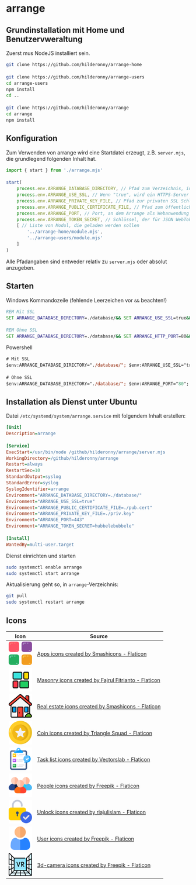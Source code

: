 # arrange


## Grundinstallation mit Home und Benutzervweraltung

Zuerst mus NodeJS installiert sein.

```sh
git clone https://github.com/hilderonny/arrange-home

git clone https://github.com/hilderonny/arrange-users
cd arrange-users
npm install
cd ..

git clone https://github.com/hilderonny/arrange
cd arrange
npm install
```


## Konfiguration

Zum Verwenden von arrange wird eine Startdatei erzeugt, z.B. `server.mjs`, die grundlegend folgenden Inhalt hat.

```js
import { start } from './arrange.mjs'

start(
    process.env.ARRANGE_DATABASE_DIRECTORY, // Pfad zum Verzeichnis, in dem alle Datenbandateien liegen. Z.B. "./database/"
    process.env.ARRANGE_USE_SSL, // Wenn "true", wird ein HTTPS-Server mit den Zertifikats- und Schlüsseldateien gestartet, ansonsten ein einfacher HTTP-Server
    process.env.ARRANGE_PRIVATE_KEY_FILE, // Pfad zur privaten SSL Schlüsseldatei. Z.B. "./priv.key". Nur notwendig für ARRANGE_USE_SSL
    process.env.ARRANGE_PUBLIC_CERTIFICATE_FILE, // Pfad zum öffentlichen SSL Zertifikat. Z.B. "./pub.cert". Nur notwendig für ARRANGE_USE_SSL
    process.env.ARRANGE_PORT, // Port, an dem Arrange als Webanwendung lauschen soll. Z.B. "80" oder "443"
    process.env.ARRANGE_TOKEN_SECRET, // Schlüssel, der für JSON WebTokens verwendet wird. Z.B. "irgendwas"
    [ // Liste von Modul, die geladen werden sollen
        '../arrange-home/module.mjs',
        '../arrange-users/module.mjs'
    ]
)
```

Alle Pfadangaben sind entweder relativ zu `server.mjs` oder absolut anzugeben.

## Starten

Windows Kommandozeile (fehlende Leerzeichen vor `&&` beachten!)

```cmd
REM Mit SSL
SET ARRANGE_DATABASE_DIRECTORY=./database/&& SET ARRANGE_USE_SSL=true&& SET ARRANGE_PUBLIC_CERTIFICATE_FILE=./pub.cert&& SET ARRANGE_PRIVATE_KEY_FILE=./priv.key&& SET ARRANGE_PORT=443&& SET ARRANGE_TOKEN_SECRET=hubbelebubbele&& node server.mjs

REM Ohne SSL
SET ARRANGE_DATABASE_DIRECTORY=./database/&& SET ARRANGE_HTTP_PORT=80&& SET ARRANGE_TOKEN_SECRET=hubbelebubbele&& node server.mjs
```

Powershell

```ps
# Mit SSL
$env:ARRANGE_DATABASE_DIRECTORY="./database/"; $env:ARRANGE_USE_SSL="true"; $env:ARRANGE_PUBLIC_CERTIFICATE_FILE="./pub.cert"; $env:ARRANGE_PRIVATE_KEY_FILE="./priv.key"; $env:ARRANGE_PORT="443"; $env:ARRANGE_TOKEN_SECRET="hubbelebubbele"; node server.mjs

# Ohne SSL
$env:ARRANGE_DATABASE_DIRECTORY="./database/"; $env:ARRANGE_PORT="80"; $env:ARRANGE_TOKEN_SECRET="hubbelebubbele"; node server.mjs
```

## Installation als Dienst unter Ubuntu

Datei `/etc/systemd/system/arrange.service` mit folgendem Inhalt erstellen:

```ini
[Unit]
Description=arrange

[Service]
ExecStart=/usr/bin/node /github/hilderonny/arrange/server.mjs
WorkingDirectory=/github/hilderonny/arrange
Restart=always
RestartSec=10
StandardOutput=syslog
StandardError=syslog
SyslogIdentifier=arrange
Environment="ARRANGE_DATABASE_DIRECTORY=./database/"
Environment="ARRANGE_USE_SSL=true"
Environment="ARRANGE_PUBLIC_CERTIFICATE_FILE=./pub.cert"
Environment="ARRANGE_PRIVATE_KEY_FILE=./priv.key"
Environment="ARRANGE_PORT=443"
Environment="ARRANGE_TOKEN_SECRET=hubbelebubbele"

[Install]
WantedBy=multi-user.target
````

Dienst einrichten und starten

```sh
sudo systemctl enable arrange
sudo systemctl start arrange
```

Aktualisierung geht so, in `arrange`-Verzeichnis:

```sh
git pull
sudo systemctl restart arrange
```

## Icons

|Icon|Source|
|---|---|
|<img src="modules/home/public/images/apps.png" width="64"/>|<a href="https://www.flaticon.com/free-icons/apps" title="apps icons">Apps icons created by Smashicons - Flaticon</a>|
|<img src="modules/home/public/images/grid.png" width="64"/>|<a href="https://www.flaticon.com/free-icons/masonry" title="masonry icons">Masonry icons created by Fajrul Fitrianto - Flaticon</a>|
|<img src="modules/home/public/images/house.png" width="64"/>|<a href="https://www.flaticon.com/free-icons/real-estate" title="real estate icons">Real estate icons created by Smashicons - Flaticon</a>|
|<img src="modules/todo/public/images/coin.png" width="64"/>|<a href="https://www.flaticon.com/free-icons/coin" title="coin icons">Coin icons created by Triangle Squad - Flaticon</a>|
|<img src="modules/todo/public/images/list.png" width="64"/>|<a href="https://www.flaticon.com/free-icons/task-list" title="task list icons">Task list icons created by Vectorslab - Flaticon</a>|
|<img src="modules/users/public/images/group.png" width="64"/>|<a href="https://www.flaticon.com/free-icons/people" title="people icons">People icons created by Freepik - Flaticon</a>|
|<img src="modules/users/public/images/unlock.png" width="64"/>|<a href="https://www.flaticon.com/free-icons/unlock" title="unlock icons">Unlock icons created by riajulislam - Flaticon</a>|
|<img src="modules/users/public/images/user.png" width="64"/>|<a href="https://www.flaticon.com/free-icons/user" title="user icons">User icons created by Freepik - Flaticon</a>|
|<img src="modules/vr/public/images/vr.png" width="64"/>|<a href="https://www.flaticon.com/free-icons/3d-camera" title="3d-camera icons">3d-camera icons created by Freepik - Flaticon</a>|